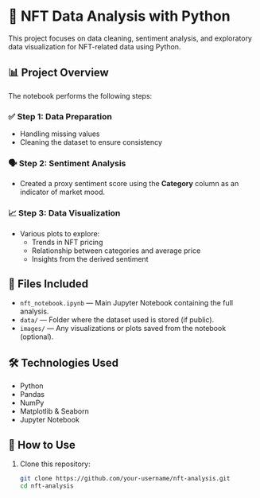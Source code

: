 # 🧠 NFT Data Analysis with Python

This project focuses on data cleaning, sentiment analysis, and exploratory data visualization for NFT-related data using Python.

## 📊 Project Overview

The notebook performs the following steps:

### ✅ Step 1: Data Preparation
- Handling missing values
- Cleaning the dataset to ensure consistency

### 🗣️ Step 2: Sentiment Analysis
- Created a proxy sentiment score using the **Category** column as an indicator of market mood.

### 📈 Step 3: Data Visualization
- Various plots to explore:
  - Trends in NFT pricing
  - Relationship between categories and average price
  - Insights from the derived sentiment

## 📁 Files Included
- `nft_notebook.ipynb` — Main Jupyter Notebook containing the full analysis.
- `data/` — Folder where the dataset used is stored (if public).
- `images/` — Any visualizations or plots saved from the notebook (optional).

## 🛠️ Technologies Used
- Python
- Pandas
- NumPy
- Matplotlib & Seaborn
- Jupyter Notebook

## 📌 How to Use
1. Clone this repository:
   ```bash
   git clone https://github.com/your-username/nft-analysis.git
   cd nft-analysis
